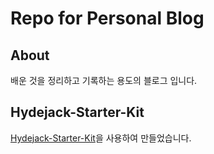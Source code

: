 # Repo for Personal Blog

## About
배운 것을 정리하고 기록하는 용도의 블로그 입니다.  


## Hydejack-Starter-Kit
[Hydejack-Starter-Kit](https://github.com/hydecorp/hydejack-starter-kit)을 사용하여 만들었습니다.  
